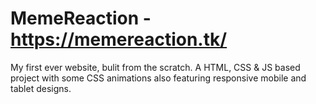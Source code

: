 # MemeReaction - https://memereaction.tk/

My first ever website, bulit from the scratch. A HTML, CSS & JS based project with some CSS animations also featuring responsive mobile and tablet designs.  
